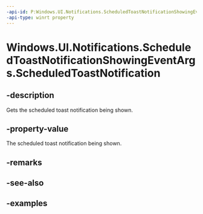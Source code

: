 ```yaml
---
-api-id: P:Windows.UI.Notifications.ScheduledToastNotificationShowingEventArgs.ScheduledToastNotification
-api-type: winrt property
---
```


<!-- Property syntax.
public ScheduledToastNotification ScheduledToastNotification { get; }
-->

# Windows.UI.Notifications.ScheduledToastNotificationShowingEventArgs.ScheduledToastNotification

## -description
Gets the scheduled toast notification being shown.

## -property-value
The scheduled toast notification being shown.

## -remarks

## -see-also

## -examples

